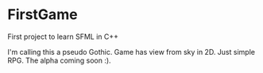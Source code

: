 # FirstGame

First project to learn SFML in C++

I'm calling this a pseudo Gothic. Game has view from sky in 2D. Just simple RPG. The alpha coming soon :).
